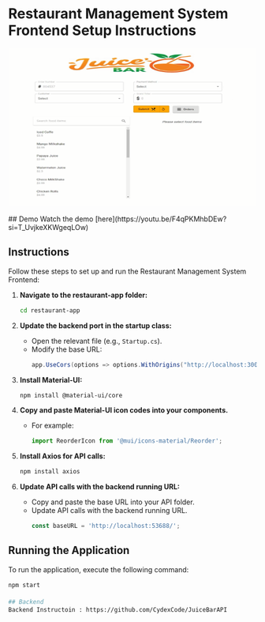 # Restaurant Management System Frontend Setup Instructions

<p align="center">
  <img src="Application.png" width="500" height="320" />
</p>
## Demo
Watch the demo [here](https://youtu.be/F4qPKMhbDEw?si=T_UvjkeXKWgeqLOw)


## Instructions
Follow these steps to set up and run the Restaurant Management System Frontend:


1. **Navigate to the restaurant-app folder:**
    ```bash
    cd restaurant-app
    ```

2. **Update the backend port in the startup class:**
    - Open the relevant file (e.g., `Startup.cs`).
    - Modify the base URL:
      ```csharp
      app.UseCors(options => options.WithOrigins("http://localhost:3000"));
      ```

3. **Install Material-UI:**
    ```bash
    npm install @material-ui/core
    ```

4. **Copy and paste Material-UI icon codes into your components.**
    - For example:
      ```javascript
      import ReorderIcon from '@mui/icons-material/Reorder';
      ```

5. **Install Axios for API calls:**
    ```bash
    npm install axios
    ```

6. **Update API calls with the backend running URL:**
    - Copy and paste the base URL into your API folder.
    - Update API calls with the backend running URL.
      ```javascript
      const baseURL = 'http://localhost:53688/';
      ```

## Running the Application

To run the application, execute the following command:
```bash
npm start  

## Backend
Backend Instructoin : https://github.com/CydexCode/JuiceBarAPI

